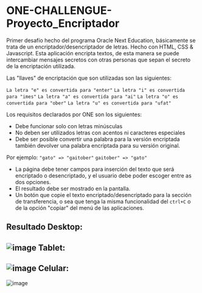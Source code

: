 # ONE-CHALLENGUE-Proyecto_Encriptador
Primer desafío hecho del programa Oracle Next Education, básicamente se trata de un encriptador/desencriptador  de letras. Hecho con HTML, CSS &amp; Javascript.
Esta aplicación encripta textos, de esta manera se puede intercambiar mensajes secretos con otras personas que sepan el secreto de la encriptación utilizada.

Las "llaves" de encriptación que son utilizadas son las siguientes:

`La letra "e" es convertida para "enter"`
`La letra "i" es convertida para "imes"`
`La letra "a" es convertida para "ai"`
`La letra "o" es convertida para "ober"`
`La letra "u" es convertida para "ufat"`

Los requisitos declarados por ONE son los siguientes: 
- Debe funcionar solo con letras minúsculas
- No deben ser utilizados letras con acentos ni caracteres especiales
- Debe ser posible convertir una palabra para la versión encriptada también devolver una palabra encriptada para su versión original. 

Por ejemplo:
`"gato" => "gaitober"`
`gaitober" => "gato"`

- La página debe tener campos para 
inserción del texto que será encriptado o desencriptado, y el usuario debe poder escoger entre as dos opciones.
- El resultado debe ser mostrado en la pantalla.
- Un botón que copie el texto encriptado/desencriptado para la sección de transferencia, o sea que tenga la misma funcionalidad del `ctrl+C` o de la opción "copiar" del menú de las aplicaciones.

Resultado
Desktop:
----------------------------------------------------------------------------------------------------------------------
![image](https://user-images.githubusercontent.com/89173967/185763889-35d674b1-bb65-473d-a85d-c26c059d2f68.png)
Tablet:
----------------------------------------------------------------------------------------------------------------------
![image](https://user-images.githubusercontent.com/89173967/185763909-d649df9e-3c58-4d59-a255-22d62aebc312.png)
Celular:
----------------------------------------------------------------------------------------------------------------------
![image](https://user-images.githubusercontent.com/89173967/185763925-3a8e2436-ba70-402e-b0c9-92f7d5aa4ce9.png)
